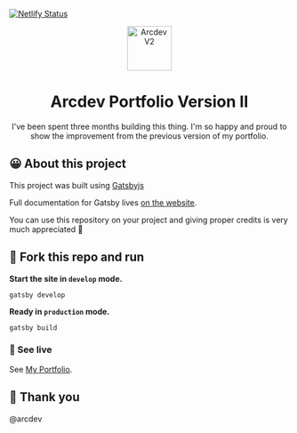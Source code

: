 [![Netlify Status](https://api.netlify.com/api/v1/badges/9674c61c-2f4c-4c0b-877f-d4865e319390/deploy-status)](https://app.netlify.com/sites/condescending-ardinghelli-4504ee/deploys)

<p align="center">
  <a href="https://arcdev.me">
    <img alt="Arcdev V2" src="https://arcdev.me/static/ecfdddbc7c5eb967f1a916b5880e86c6/1b595/arcdev-logo.png" width="80" />
  </a>
</p>

<h1 align="center">
  Arcdev Portfolio Version II
</h1>

<p align="center">
  I've been spent three months building this thing. I'm so happy and proud to show the improvement from the previous version of my portfolio.
</p>

## 😀 About this project

This project was built using [Gatsbyjs](https://www.gatsbyjs.org/)

Full documentation for Gatsby lives [on the website](https://gatsbyjs.com/).

You can use this repository on your project and giving proper credits is very much appreciated 💜

## 🚀 Fork this repo and run

**Start the site in `develop` mode.**

```shell
gatsby develop

```

**Ready in `production` mode.**

```shell
gatsby build

```

### 🔎 See live

See [My Portfolio](https://arcdev.me).

## 🙏 Thank you

@arcdev
